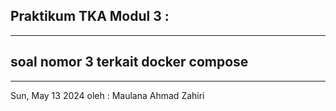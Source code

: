 ## Praktikum TKA Modul 3 :
---
## soal nomor 3 terkait docker compose
---
Sun, May 13 2024
oleh : Maulana Ahmad Zahiri

